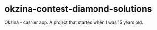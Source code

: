 # okzina-contest-diamond-solutions
Okzina - cashier app. A project that started when I was 15 years old.
